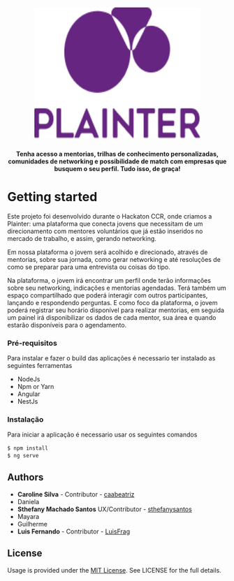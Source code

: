 <h1 align="center">
  <img src="docs/vertical-logo.png" width="380" height="300"> 
</h1>


<h4 align="center">Tenha acesso a mentorias, trilhas de conhecimento personalizadas, comunidades de networking e possibilidade de match com empresas que busquem o seu perfil. Tudo isso, de graça!</h4>







# Getting started

Este projeto foi desenvolvido durante o Hackaton CCR, onde criamos a Plainter: uma plataforma que conecta jovens que necessitam de um direcionamento com mentores voluntários que já estão inseridos no mercado de trabalho, e assim, gerando networking.

Em nossa plataforma o jovem será acolhido e direcionado, através de mentorias, sobre sua jornada, como gerar networking e até resoluções de como se preparar para uma entrevista ou coisas do tipo.

Na plataforma, o jovem irá encontrar um perfil onde terão informações sobre seu networking, indicações e mentorias agendadas. Terá também um espaço compartilhado que poderá interagir com outros participantes, lançando e respondendo perguntas. E como foco da plataforma, o jovem poderá registrar seu horário disponível para realizar mentorias, em  seguida um painel irá disponibilizar os dados de cada mentor, sua área e quando estarão disponíveis para o agendamento.

### Pré-requisitos

Para instalar e fazer o build das aplicações é necessario ter instalado as seguintes ferramentas

- NodeJs
- Npm or Yarn
- Angular
- NestJs

### Instalação

Para iniciar a aplicação é necessario usar os seguintes comandos

```sh
$ npm install
$ ng serve
```

## Authors

- **Caroline Silva** - Contributor - [caabeatriz](https://github.com/caabeatriz)
- Daniela
- **Sthefany Machado Santos** UX/Contributor - [sthefanysantos](https://www.behance.net/sthefanysantos)
- Mayara 
- Guilherme
- **Luis Fernando** - Contributor - [LuisFrag](https://github.com/LuisFrag)

## License

Usage is provided under the [MIT License](https://mit-license.org/). See LICENSE for the full details.
